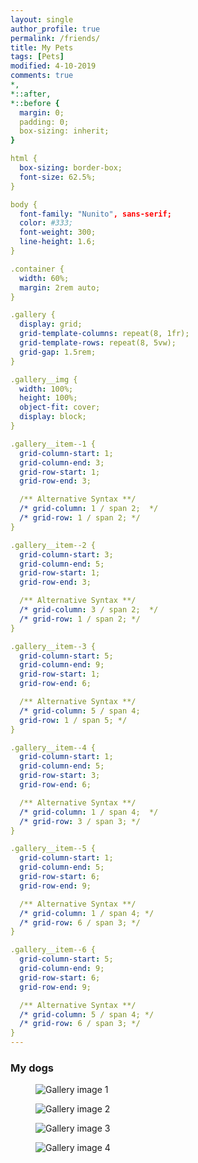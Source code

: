 ```yaml
---
layout: single
author_profile: true
permalink: /friends/
title: My Pets
tags: [Pets]
modified: 4-10-2019
comments: true
*,
*::after,
*::before {
  margin: 0;
  padding: 0;
  box-sizing: inherit; 
}

html {
  box-sizing: border-box;
  font-size: 62.5%; 
}

body {
  font-family: "Nunito", sans-serif;
  color: #333;
  font-weight: 300;
  line-height: 1.6; 
}

.container {
  width: 60%;
  margin: 2rem auto; 
}

.gallery {
  display: grid;
  grid-template-columns: repeat(8, 1fr);
  grid-template-rows: repeat(8, 5vw);
  grid-gap: 1.5rem; 
}

.gallery__img {
  width: 100%;
  height: 100%;
  object-fit: cover;
  display: block; 
}

.gallery__item--1 {
  grid-column-start: 1;
  grid-column-end: 3;
  grid-row-start: 1;
  grid-row-end: 3;

  /** Alternative Syntax **/
  /* grid-column: 1 / span 2;  */
  /* grid-row: 1 / span 2; */
}

.gallery__item--2 {
  grid-column-start: 3;
  grid-column-end: 5;
  grid-row-start: 1;
  grid-row-end: 3;

  /** Alternative Syntax **/
  /* grid-column: 3 / span 2;  */
  /* grid-row: 1 / span 2; */
}

.gallery__item--3 {
  grid-column-start: 5;
  grid-column-end: 9;
  grid-row-start: 1;
  grid-row-end: 6;

  /** Alternative Syntax **/
  /* grid-column: 5 / span 4;
  grid-row: 1 / span 5; */
}

.gallery__item--4 {
  grid-column-start: 1;
  grid-column-end: 5;
  grid-row-start: 3;
  grid-row-end: 6;

  /** Alternative Syntax **/
  /* grid-column: 1 / span 4;  */
  /* grid-row: 3 / span 3; */
}

.gallery__item--5 {
  grid-column-start: 1;
  grid-column-end: 5;
  grid-row-start: 6;
  grid-row-end: 9;

  /** Alternative Syntax **/
  /* grid-column: 1 / span 4; */
  /* grid-row: 6 / span 3; */
}

.gallery__item--6 {
  grid-column-start: 5;
  grid-column-end: 9;
  grid-row-start: 6;
  grid-row-end: 9;

  /** Alternative Syntax **/
  /* grid-column: 5 / span 4; */
  /* grid-row: 6 / span 3; */
}
---
```


### My dogs


<!-- ![alt text]({{amirrezavishteh.github.io}}/assets/images/mdog1.jpg "hobbies")
![alt text]({{amirrezavishteh.github.io}}/assets/images/dog1.jpg "hobbies")
![alt text]({{amirrezavishteh.github.io}}/assets/images/dg.jpg "hobbies")
![alt text]({{amirrezavishteh.github.io}}/assets/images/dg2.jpg "hobbies") -->

<!DOCTYPE html>
<html lang="en">
    <head>
        <meta charset="UTF-8">
        <meta name="viewport" content="width=device-width, initial-scale=1.0">
        <meta http-equiv="X-UA-Compatible" content="ie=edge">
        <link href="https://fonts.googleapis.com/css?family=Josefin+Sans:300,400,400i|Nunito:300,300i" rel="stylesheet">
        <link rel="stylesheet" href="css/style.css">
        <link rel="shortcut icon" type="image/png" href="img/favicon.png">
        <title>CSS Grids Gallery</title>
    </head>
    <body>
        <div class="container">
            <div class="gallery">
                <figure class="gallery__item gallery__item--1">
                    <img src="{{amirrezavishteh.github.io}}/assets/images/mdog1.jpg" alt="Gallery image 1" class="gallery__img">
                </figure>
                <figure class="gallery__item gallery__item--2">
                    <img src="{{amirrezavishteh.github.io}}/assets/images/dog1.jpg" alt="Gallery image 2" class="gallery__img">
                </figure>
                <figure class="gallery__item gallery__item--3">
                    <img src="{{amirrezavishteh.github.io}}/assets/images/dg.jpg" alt="Gallery image 3" class="gallery__img">
                </figure>
                <figure class="gallery__item gallery__item--4">
                    <img src="{{amirrezavishteh.github.io}}/assets/images/dg2.jpg" alt="Gallery image 4" class="gallery__img">
                </figure>
            </div>
        </div>
    </body>
</html>
